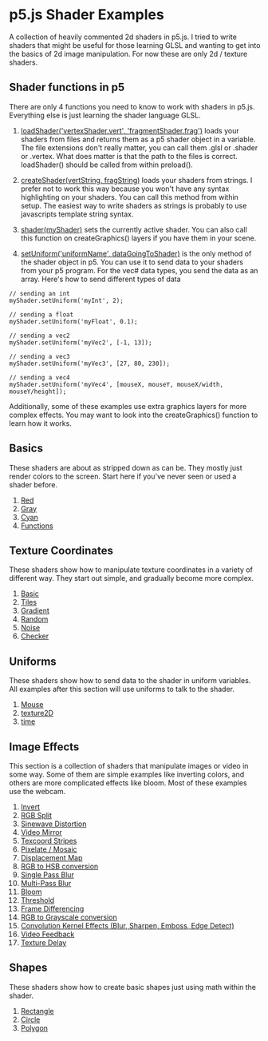 # p5.js Shader Examples  

A collection of heavily commented 2d shaders in p5.js. I tried to write shaders that might be useful for those learning GLSL and wanting to get into the basics of 2d image manipulation. For now these are only 2d / texture shaders.

## Shader functions in p5

There are only 4 functions you need to know to work with shaders in p5.js. Everything else is just learning the shader language GLSL.

1. [loadShader('vertexShader.vert', 'fragmentShader.frag')](https://p5js.org/reference/#/p5/loadShader) loads your shaders from files and returns them as a p5 shader object in a variable. The file extensions don't really matter, you can call them .glsl or .shader or .vertex. What does matter is that the path to the files is correct. loadShader() should be called from within preload().

2. [createShader(vertString, fragString)](https://p5js.org/reference/#/p5/createShader) loads your shaders from strings. I prefer not to work this way because you won't have any syntax highlighting on your shaders. You can call this method from within setup. The easiest way to write shaders as strings is probably to use javascripts template string syntax.

3. [shader(myShader)](https://p5js.org/reference/#/p5.Shader) sets the currently active shader. You can also call this function on createGraphics() layers if you have them in your scene.

4. [setUniform('uniformName', dataGoingToShader)](https://p5js.org/reference/#/p5.Shader/setUniform) is the only method of the shader object in p5. You can use it to send data to your shaders from your p5 program. For the vec# data types, you send the data as an array. Here's how to send different types of data  

````
// sending an int
myShader.setUniform('myInt', 2);

// sending a float
myShader.setUniform('myFloat', 0.1);

// sending a vec2
myShader.setUniform('myVec2', [-1, 13]);

// sending a vec3
myShader.setUniform('myVec3', [27, 80, 230]);

// sending a vec4
myShader.setUniform('myVec4', [mouseX, mouseY, mouseX/width, mouseY/height]);
````

Additionally, some of these examples use extra graphics layers for more complex effects. You may want to look into the createGraphics() function to learn how it works.  


## Basics  

These shaders are about as stripped down as can be. They mostly just render colors to the screen. Start here if you've never seen or used a shader before.

1. [Red](https://aferriss.github.io/p5jsShaderExamples/1_basics/1-1_red)  
2. [Gray](https://aferriss.github.io/p5jsShaderExamples/1_basics/1-2_gray)  
3. [Cyan](https://aferriss.github.io/p5jsShaderExamples/1_basics/1-3_cyan)  
4. [Functions](https://aferriss.github.io/p5jsShaderExamples/1_basics/1-4_functions)  

## Texture Coordinates  

These shaders show how to manipulate texture coordinates in a variety of different way. They start out simple, and gradually become more complex.

1. [Basic](https://aferriss.github.io/p5jsShaderExamples/2_texture-coordinates/2-1_basic)
2. [Tiles](https://aferriss.github.io/p5jsShaderExamples/2_texture-coordinates/2-2_tiles)
3. [Gradient](https://aferriss.github.io/p5jsShaderExamples/2_texture-coordinates/2-3_gradient)
4. [Random](https://aferriss.github.io/p5jsShaderExamples/2_texture-coordinates/2-4_random)
5. [Noise](https://aferriss.github.io/p5jsShaderExamples/2_texture-coordinates/2-5_noise)
6. [Checker](https://aferriss.github.io/p5jsShaderExamples/2_texture-coordinates/2-6_checker)


## Uniforms  

These shaders show how to send data to the shader in uniform variables. All examples after this section will use uniforms to talk to the shader.

1. [Mouse](https://aferriss.github.io/p5jsShaderExamples/3_uniforms/3-1_mouse)
2. [texture2D](https://aferriss.github.io/p5jsShaderExamples/3_uniforms/3-2_texture2d)
3. [time](https://aferriss.github.io/p5jsShaderExamples/3_uniforms/3-3_time)

## Image Effects

This section is a collection of shaders that manipulate images or video in some way. Some of them are simple examples like inverting colors, and others are more complicated effects like bloom. Most of these examples use the webcam.

1. [Invert](https://aferriss.github.io/p5jsShaderExamples/4_image-effects/4-1_webcam-invert)
2. [RGB Split](https://aferriss.github.io/p5jsShaderExamples/4_image-effects/4-2_rgb-split)
3. [Sinewave Distortion](https://aferriss.github.io/p5jsShaderExamples/4_image-effects/4-3_sinewave-distort)
4. [Video Mirror](https://aferriss.github.io/p5jsShaderExamples/4_image-effects/4-4_mirror)
5. [Texcoord Stripes](https://aferriss.github.io/p5jsShaderExamples/4_image-effects/4-5_stripes-from-image)
6. [Pixelate / Mosaic](https://aferriss.github.io/p5jsShaderExamples/4_image-effects/4-6_pixelate)
7. [Displacement Map](https://aferriss.github.io/p5jsShaderExamples/4_image-effects/4-7_displacement-map)
8. [RGB to HSB conversion](https://aferriss.github.io/p5jsShaderExamples/4_image-effects/4-8_rgb-to-hsb)
9. [Single Pass Blur](https://aferriss.github.io/p5jsShaderExamples/4_image-effects/4-9_single-pass-blur)
10. [Multi-Pass Blur](https://aferriss.github.io/p5jsShaderExamples/4_image-effects/4-10_two-pass-blur)
11. [Bloom](https://aferriss.github.io/p5jsShaderExamples/4_image-effects/4-11_bloom)
12. [Threshold](https://aferriss.github.io/p5jsShaderExamples/4_image-effects/4-12_threshold)
13. [Frame Differencing](https://aferriss.github.io/p5jsShaderExamples/4_image-effects/4-13_frame-differencing)
14. [RGB to Grayscale conversion](https://aferriss.github.io/p5jsShaderExamples/4_image-effects/4-14_rgb-to-grayscale)
15. [Convolution Kernel Effects (Blur, Sharpen, Emboss, Edge Detect)](https://aferriss.github.io/p5jsShaderExamples/4_image-effects/4-15_convolution-kernel)
16. [Video Feedback](https://aferriss.github.io/p5jsShaderExamples/4_image-effects/4-16_video-feedback)
17. [Texture Delay](https://aferriss.github.io/p5jsShaderExamples/4_image-effects/4-17_delay)

## Shapes  

These shaders show how to create basic shapes just using math within the shader.

1. [Rectangle](https://aferriss.github.io/p5jsShaderExamples/5_shapes/5-1_rectangle)
2. [Circle](https://aferriss.github.io/p5jsShaderExamples/5_shapes/5-2_circle)
3. [Polygon](https://aferriss.github.io/p5jsShaderExamples/5_shapes/5-3_polygon)
